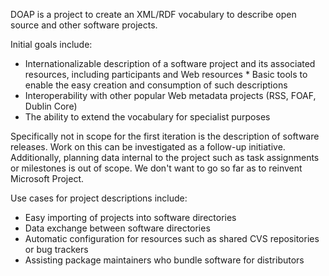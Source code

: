 DOAP is a project to create an XML/RDF vocabulary to describe open source and other software projects.

Initial goals include:

* Internationalizable description of a software project and its associated resources, including participants and Web resources * Basic tools to enable the easy creation and consumption of such descriptions
* Interoperability with other popular Web metadata projects (RSS, FOAF, Dublin Core) 
* The ability to extend the vocabulary for specialist purposes

Specifically not in scope for the first iteration is the description of software releases. Work on this can be investigated as a follow-up initiative. Additionally, planning data internal to the project such as task assignments or milestones is out of scope. We don't want to go so far as to reinvent Microsoft Project.

Use cases for project descriptions include:

* Easy importing of projects into software directories
* Data exchange between software directories
* Automatic configuration for resources such as shared CVS repositories or bug trackers
* Assisting package maintainers who bundle software for distributors
